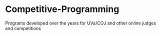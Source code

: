 # Competitive-Programming
Programs developed over the years for UVa/COJ and other online judges and competitions
